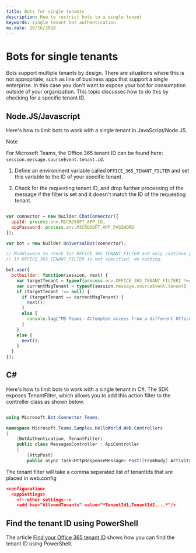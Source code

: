 ```yaml
---
title: Bots for single tenants
description: How to restrict bots to a single tenant
keywords: single tenant bot authentication
ms.date: 10/16/2018
---
```

# Bots for single tenants

Bots support multiple tenants by design. There are situations where this is not appropriate, such as line of business apps that support a single enterprise. In this case you don't want to expose your bot for consumption outside of your organization. This topic discusses how to do this by checking for a specific tenant ID.

## Node.JS/Javascript

Here's how to limit bots to work with a single tenant in JavaScript/Node.JS.

> [!Note]
>For Microsoft Teams, the Office 365 tenant ID can be found here: `session.message.sourceEvent.tenant.id`.

1. Define an environment variable called `OFFICE_365_TENANT_FILTER` and set this variable to the ID of your specific tenant.

2. Check for the requesting tenant ID, and drop further processing of the message if the filter is set and it doesn't match the ID of the requesting tenant.

``` JavaScript

var connector = new builder.ChatConnector({
  appId: process.env.MICROSOFT_APP_ID,
  appPassword: process.env.MICROSOFT_APP_PASSWORD
});

var bot = new builder.UniversalBot(connector);

// Middleware to check for OFFICE_365_TENANT_FILTER and only continue processing if it matches.
// If OFFICE_365_TENANT_FILTER is not specified, do nothing.

bot.use({
  botbuilder: function(session, next) {
    var targetTenant = typeof(process.env.OFFICE_365_TENANT_FILTER) !== "undefined" ? process.env.OFFICE_365_TENANT_FILTER : null;
    var currentMsgTenant = typeof(session.message.sourceEvent.tenant) !== "undefined" ? session.message.sourceEvent.tenant.id : null;
    if (targetTenant !== null) {
      if (targetTenant == currentMsgTenant) {
        next();
      }
      else {
        console.log("MS Teams: Attempted access from a different Office 365 tenant (" + currentMsgTenant + "): message rejected");
      }
    }
    else {
      next();
    }
  }
});

```

## C#

Here's how to limit bots to work with a single tenant in C#. The SDK exposes TenantFilter, which allows you to add this action filter to the controller class as shown below.

``` C#

using Microsoft.Bot.Connector.Teams;

namespace Microsoft.Teams.Samples.HelloWorld.Web.Controllers
{
    [BotAuthentication, TenantFilter]
    public class MessagesController : ApiController
    {
        [HttpPost]
        public async Task<HttpResponseMessage> Post([FromBody] Activity activity)
```

The tenant filter will take a comma separated list of tenantIds that are placed in web.config

``` JSON
<configuration>
  <appSettings>
    <!--other settings-->
    <add key="AllowedTenants" value="*TenantId1,TenantId2,...*"/>

```

## Find the tenant ID using PowerShell

The article [Find your Office 365 tenant ID](https://support.office.com/article/Find-your-Office-365-tenant-ID-6891b561-a52d-4ade-9f39-b492285e2c9b) shows how you can find the tenant ID using PowerShell.